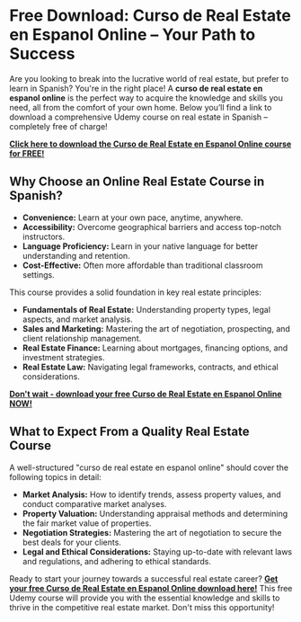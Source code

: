 # Free Download: Curso de Real Estate en Espanol Online – Your Path to Success

Are you looking to break into the lucrative world of real estate, but prefer to learn in Spanish? You're in the right place! A **curso de real estate en espanol online** is the perfect way to acquire the knowledge and skills you need, all from the comfort of your own home. Below you’ll find a link to download a comprehensive Udemy course on real estate in Spanish – completely free of charge!

[**Click here to download the Curso de Real Estate en Espanol Online course for FREE!**](https://udemywork.com/curso-de-real-estate-en-espanol-online)

## Why Choose an Online Real Estate Course in Spanish?

*   **Convenience:** Learn at your own pace, anytime, anywhere.
*   **Accessibility:** Overcome geographical barriers and access top-notch instructors.
*   **Language Proficiency:** Learn in your native language for better understanding and retention.
*   **Cost-Effective:** Often more affordable than traditional classroom settings.

This course provides a solid foundation in key real estate principles:

*   **Fundamentals of Real Estate:** Understanding property types, legal aspects, and market analysis.
*   **Sales and Marketing:** Mastering the art of negotiation, prospecting, and client relationship management.
*   **Real Estate Finance:** Learning about mortgages, financing options, and investment strategies.
*   **Real Estate Law:** Navigating legal frameworks, contracts, and ethical considerations.

[**Don't wait - download your free Curso de Real Estate en Espanol Online NOW!**](https://udemywork.com/curso-de-real-estate-en-espanol-online)

## What to Expect From a Quality Real Estate Course

A well-structured "curso de real estate en espanol online" should cover the following topics in detail:

*   **Market Analysis:** How to identify trends, assess property values, and conduct comparative market analyses.
*   **Property Valuation:** Understanding appraisal methods and determining the fair market value of properties.
*   **Negotiation Strategies:** Mastering the art of negotiation to secure the best deals for your clients.
*   **Legal and Ethical Considerations:** Staying up-to-date with relevant laws and regulations, and adhering to ethical standards.

Ready to start your journey towards a successful real estate career? **[Get your free Curso de Real Estate en Espanol Online download here!](https://udemywork.com/curso-de-real-estate-en-espanol-online)** This free Udemy course will provide you with the essential knowledge and skills to thrive in the competitive real estate market. Don't miss this opportunity!
